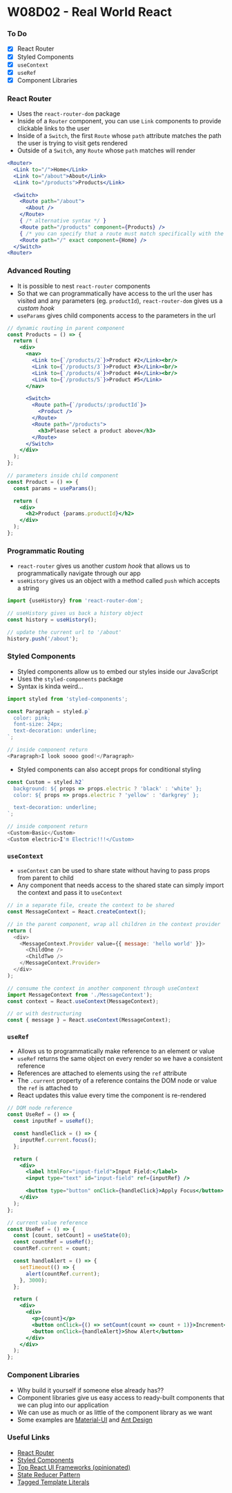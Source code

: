 # W08D02 - Real World React

### To Do
- [x] React Router
- [x] Styled Components
- [x] `useContext`
- [x] `useRef`
- [x] Component Libraries

### React Router
* Uses the `react-router-dom` package
* Inside of a `Router` component, you can use `Link` components to provide clickable links to the user
* Inside of a `Switch`, the first `Route` whose `path` attribute matches the path the user is trying to visit gets rendered
* Outside of a `Switch`, any `Route` whose `path` matches will render

```jsx
<Router>
  <Link to="/">Home</Link>
  <Link to="/about">About</Link>
  <Link to="/products">Products</Link>

  <Switch>
    <Route path="/about">
      <About />
    </Route>
    { /* alternative syntax */ }
    <Route path="/products" component={Products} />
    { /* you can specify that a route must match specifically with the exact attribute */ }
    <Route path="/" exact component={Home} />
  </Switch>
<Router>
```

### Advanced Routing
* It is possible to nest `react-router` components
* So that we can programmatically have access to the url the user has visited and any parameters (eg. `productId`), `react-router-dom` gives us a _custom hook_
* `useParams` gives child components access to the parameters in the url

```jsx
// dynamic routing in parent component
const Products = () => {
  return (
    <div>
      <nav>
        <Link to={`/products/2`}>Product #2</Link><br/>
        <Link to={`/products/3`}>Product #3</Link><br/>
        <Link to={`/products/4`}>Product #4</Link><br/>
        <Link to={`/products/5`}>Product #5</Link>
      </nav>

      <Switch>
        <Route path={`/products/:productId`}>
          <Product />
        </Route>
        <Route path="/products">
          <h3>Please select a product above</h3>
        </Route>
      </Switch>
    </div>
  );
};
```

```jsx
// parameters inside child component
const Product = () => {
  const params = useParams();

  return (
    <div>
      <h2>Product {params.productId}</h2>
    </div>
  );
};
```

### Programmatic Routing
* `react-router` gives us another _custom hook_ that allows us to programmatically navigate through our app
* `useHistory` gives us an object with a method called `push` which accepts a string

```js
import {useHistory} from 'react-router-dom';

// useHistory gives us back a history object
const history = useHistory();

// update the current url to '/about'
history.push('/about');
```

### Styled Components
* Styled components allow us to embed our styles inside our JavaScript
* Uses the `styled-components` package
* Syntax is kinda weird...

```js
import styled from 'styled-components';

const Paragraph = styled.p`
  color: pink;
  font-size: 24px;
  text-decoration: underline;
`;

// inside component return
<Paragraph>I look soooo good!</Paragraph>
```

* Styled components can also accept props for conditional styling

```js
const Custom = styled.h2`
  background: ${ props => props.electric ? 'black' : 'white' };
  color: ${ props => props.electric ? 'yellow' : 'darkgrey' };

  text-decoration: underline;
`;

// inside component return
<Custom>Basic</Custom>
<Custom electric>I'm Electric!!!</Custom>
```

### `useContext`
* `useContext` can be used to share state without having to pass props from parent to child
* Any component that needs access to the shared state can simply import the context and pass it to `useContext`

```js
// in a separate file, create the context to be shared
const MessageContext = React.createContext();

// in the parent component, wrap all children in the context provider
return (
  <div>
    <MessageContext.Provider value={{ message: 'hello world' }}>
      <ChildOne />
      <ChildTwo />
    </MessageContext.Provider>
  </div>
);

// consume the context in another component through useContext
import MessageContext from './MessageContext');
const context = React.useContext(MessageContext);

// or with destructuring
const { message } = React.useContext(MessageContext);
```

### `useRef`
* Allows us to programmatically make reference to an element or value
* `useRef` returns the same object on every render so we have a consistent reference
* References are attached to elements using the `ref` attribute
* The `.current` property of a reference contains the DOM node or value the `ref` is attached to
* React updates this value every time the component is re-rendered

```jsx
// DOM node reference
const UseRef = () => {
  const inputRef = useRef();

  const handleClick = () => {
    inputRef.current.focus();
  };

  return (
    <div>
      <label htmlFor="input-field">Input Field:</label>
      <input type="text" id="input-field" ref={inputRef} />

      <button type="button" onClick={handleClick}>Apply Focus</button>
    </div>
  );
};
```

```jsx
// current value reference
const UseRef = () => {
  const [count, setCount] = useState(0);
  const countRef = useRef();
  countRef.current = count;

  const handleAlert = () => {
    setTimeout(() => {
      alert(countRef.current);
    }, 3000);
  };

  return (
    <div>
      <div>
        <p>{count}</p>
        <button onClick={() => setCount(count => count + 1)}>Increment</button>
        <button onClick={handleAlert}>Show Alert</button>
      </div>
    </div>
  );
};
```

### Component Libraries
* Why build it yourself if someone else already has??
* Component libraries give us easy access to ready-built components that we can plug into our application
* We can use as much or as little of the component library as we want
* Some examples are [Material-UI](https://material-ui.com/) and [Ant Design](https://ant.design/) 

### Useful Links
* [React Router](https://reacttraining.com/react-router/web/guides/quick-start)
* [Styled Components](https://styled-components.com/docs/basics)
* [Top React UI Frameworks (opinionated)](https://www.codeinwp.com/blog/react-ui-component-libraries-frameworks/)
* [State Reducer Pattern](https://kentcdodds.com/blog/the-state-reducer-pattern-with-react-hooks)
* [Tagged Template Literals](https://codeburst.io/javascript-es6-tagged-template-literals-a45c26e54761)

